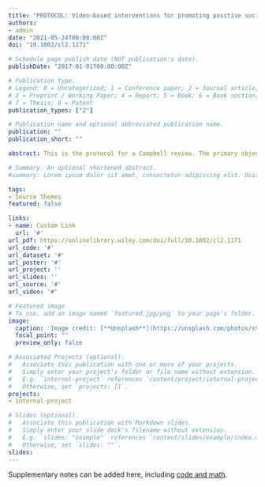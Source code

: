 ```yaml
---
title: "PROTOCOL: Video-based interventions for promoting positive social behaviour in children with autism spectrum disorders: a systematic review and meta-analysis"
authors:
- admin
date: "2021-05-24T00:00:00Z"
doi: "10.1002/cl2.1171"

# Schedule page publish date (NOT publication's date).
publishDate: "2017-01-01T00:00:00Z"

# Publication type.
# Legend: 0 = Uncategorized; 1 = Conference paper; 2 = Journal article;
# 3 = Preprint / Working Paper; 4 = Report; 5 = Book; 6 = Book section;
# 7 = Thesis; 8 = Patent
publication_types: ["2"]

# Publication name and optional abbreviated publication name.
publication: ""
publication_short: ""

abstract: This is the protocol for a Campbell review. The primary objective for this review is summarising the effectiveness of video-based interventions (VBI) in promoting prosocial behaviours in a population of young people with autism spectrum disorders (ASD). The research questions employed to fulfil this objective include: (1) Do VBI improve prosocial behaviours in children with ASD? (2) Which social skills and interactive behaviours are most successful? (3) Do VBI generally have successful rates of skill generalisation and response maintenance? (4) Do demographic characteristics (age, gender) of participants influence the effectiveness of VBI's?

# Summary. An optional shortened abstract.
#summary: Lorem ipsum dolor sit amet, consectetur adipiscing elit. Duis posuere tellus ac convallis placerat. Proin tincidunt magna sed ex sollicitudin condimentum.

tags:
- Source Themes
featured: false

links:
- name: Custom Link
  url: '#'
url_pdf: https://onlinelibrary.wiley.com/doi/full/10.1002/cl2.1171
url_code: '#'
url_dataset: '#'
url_poster: '#'
url_project: ''
url_slides: ''
url_source: '#'
url_video: '#'

# Featured image
# To use, add an image named `featured.jpg/png` to your page's folder. 
image:
  caption: 'Image credit: [**Unsplash**](https://unsplash.com/photos/s9CC2SKySJM)'
  focal_point: ""
  preview_only: false

# Associated Projects (optional).
#   Associate this publication with one or more of your projects.
#   Simply enter your project's folder or file name without extension.
#   E.g. `internal-project` references `content/project/internal-project/index.md`.
#   Otherwise, set `projects: []`.
projects:
- internal-project

# Slides (optional).
#   Associate this publication with Markdown slides.
#   Simply enter your slide deck's filename without extension.
#   E.g. `slides: "example"` references `content/slides/example/index.md`.
#   Otherwise, set `slides: ""`.
slides:
---
```


Supplementary notes can be added here, including [code and math](https://sourcethemes.com/academic/docs/writing-markdown-latex/).
